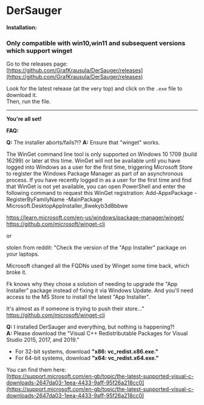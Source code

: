 # DerSauger

**Installation:**

### Only compatible with win10,win11 and subsequent versions which support winget

Go to the releases page:  
[https://github.com/GrafKrausula/DerSauger/releases](https://github.com/GrafKrausula/DerSauger/releases)

Look for the latest release (at the very top) and click on the `.exe` file to download it.  
Then, run the file.

---------------------------------------------------------------

**You're all set!**

**FAQ:**

**Q:** The installer aborts/fails?!?
**A:** Ensure that "winget" works.

The WinGet command line tool is only supported on Windows 10 1709 (build 16299) or later at this time. WinGet will not be available until you have logged into Windows as a user for the first time, triggering Microsoft Store to register the Windows Package Manager as part of an asynchronous process. If you have recently logged in as a user for the first time and find that WinGet is not yet available, you can open PowerShell and enter the following command to request this WinGet registration: Add-AppxPackage -RegisterByFamilyName -MainPackage Microsoft.DesktopAppInstaller_8wekyb3d8bbwe

https://learn.microsoft.com/en-us/windows/package-manager/winget/
https://github.com/microsoft/winget-cli

or

stolen from reddit:
"Check the version of the "App Installer" package on your laptops.

Microsoft changed all the FQDNs used by Winget some time back, which broke it.

Fk knows why they chose a solution of needing to upgrade the "App Installer" package instead of fixing it via Windows Update. And you'll need access to the MS Store to install the latest "App Installer".

It's almost as if someone is trying to push their store..."
https://github.com/microsoft/winget-cli


**Q:** I installed DerSauger and everything, but nothing is happening?!  
**A:** Please download the "Visual C++ Redistributable Packages for Visual Studio 2015, 2017, and 2019."  

- For 32-bit systems, download **"x86: vc_redist.x86.exe."**  
- For 64-bit systems, download **"x64: vc_redist.x64.exe."**  

You can find them here:  
[https://support.microsoft.com/en-gb/topic/the-latest-supported-visual-c-downloads-2647da03-1eea-4433-9aff-95f26a218cc0](https://support.microsoft.com/en-gb/topic/the-latest-supported-visual-c-downloads-2647da03-1eea-4433-9aff-95f26a218cc0)
